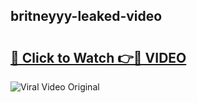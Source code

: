 ## britneyyy-leaked-video 

# <h2><a href="http://freeplayer.one?title=britneyyy-leaked-video&ref=21J">🔗 Click to Watch 👉🔴 VIDEO</a></h2>

<a href="http://freeplayer.one?title=britneyyy-leaked-video&ref=21J" rel="nofollow" data-target="animated-image.originalLink"><img src="https://i.ibb.co.com/xMMVF88/686577567.gif" alt="Viral Video Original" style="max-width: 100%; display: inline-block;" data-target="animated-image.originalImage"></a>

